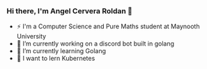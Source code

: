 ### Hi there, I'm Angel Cervera Roldan 👋
- ⚡ I'm a Computer Science and Pure Maths student at Maynooth University
- 🔭 I’m currently working on a discord bot built in golang
- 🌱 I’m currently learning Golang
- 🦧 I want to lern Kubernetes
